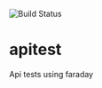 ![Build Status](https://codebuild.us-east-2.amazonaws.com/badges?uuid=eyJlbmNyeXB0ZWREYXRhIjoiTGlRQjFRZFBaclBMNktSRHordVlmTkNNb1VtYitqVVgxU292WWlmbmREaXZUWEJXdEk1ZVFLeU5SQU1iejJ4QzVDQjJ6YzVsZTZyUFRqR1lxTjVkanlrPSIsIml2UGFyYW1ldGVyU3BlYyI6Ild4L3FsTkFGVld3TVlzRWoiLCJtYXRlcmlhbFNldFNlcmlhbCI6MX0%3D&branch=master)

# apitest
Api tests using faraday